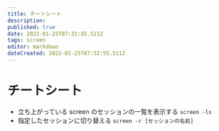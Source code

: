 ```yaml
---
title: チートシート
description: 
published: true
date: 2022-01-25T07:32:55.511Z
tags: screen
editor: markdown
dateCreated: 2022-01-25T07:32:55.511Z
---
```


# チートシート
* 立ち上がっている screen のセッションの一覧を表示する
  `screen -ls`
* 指定したセッションに切り替える
  `screen -r [セッションの名前]`